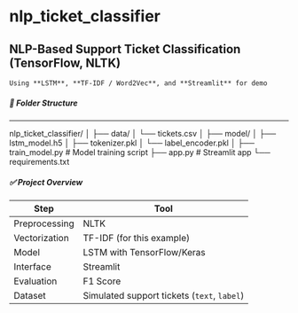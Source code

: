# nlp_ticket_classifier

##  NLP-Based Support Ticket Classification (TensorFlow, NLTK)
    Using **LSTM**, **TF-IDF / Word2Vec**, and **Streamlit** for demo

##### 🧠 Folder Structure
--------------------------
nlp_ticket_classifier/
│
├── data/
│   └── tickets.csv
│
├── model/
│   ├── lstm_model.h5
│   ├── tokenizer.pkl
│   └── label_encoder.pkl
│
├── train_model.py          # Model training script
├── app.py                  # Streamlit app
└── requirements.txt

##### ✅ Project Overview

| Step          | Tool                                        |
| ------------- | ------------------------------------------- |
| Preprocessing | NLTK                                        |
| Vectorization | TF-IDF (for this example)                   |
| Model         | LSTM with TensorFlow/Keras                  |
| Interface     | Streamlit                                   |
| Evaluation    | F1 Score                                    |
| Dataset       | Simulated support tickets (`text`, `label`) |

